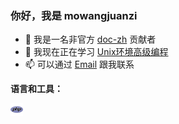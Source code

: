 ### 你好，我是 mowangjuanzi

* 🔭 我是一名非官方 [doc-zh](https://github.com/php/doc-zh) 贡献者
* 🌱 我现在正在学习 [Unix环境高级编程](https://book.douban.com/subject/25900403/)
* 📫 可以通过 [Email](mailto:baoguoxiao0538@hotmail.com) 跟我联系

**语言和工具：**

<code><img height="20" src="https://raw.githubusercontent.com/github/explore/80688e429a7d4ef2fca1e82350fe8e3517d3494d/topics/php/php.png"></code>

<!--
**mowangjuanzi/mowangjuanzi** is a ✨ _special_ ✨ repository because its `README.md` (this file) appears on your GitHub profile.

Here are some ideas to get you started:

- 🔭 I’m currently working on ...
- 🌱 I’m currently learning ...
- 👯 I’m looking to collaborate on ...
- 🤔 I’m looking for help with ...
- 💬 Ask me about ...
- 📫 How to reach me: ...
- 😄 Pronouns: ...
- ⚡ Fun fact: ...
-->
